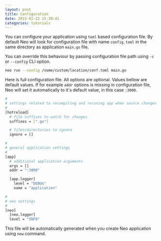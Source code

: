 ```yaml
---
layout: post
title: Configuration
date: 2015-01-22 15:39:41
categories: tutorials
---
```


You can configure your application using ``toml`` based configuration file. By default Neo will look for configuration file with name ``config.toml`` in the same directory as application ``main.go`` file.

You can override this behaviour by passing configuration file path using ``-c`` or ``--config`` CLI option.

```bash
neo run --config /some/custom/location/conf.toml main.go
```

Here is full configuration file. All options are optional.
Values bellow are default values. If for example ``addr`` options is missing in configuration file, Neo will set it automatically to it's default value, in this case ``:3000``.

```bash
#
# settings related to recompiling and reruning app when source changes
#
[hotreload]
  # file suffixes to watch for changes
  suffixes = [".go"]

  # files/directories to ignore
  ignore = []

#
# general application settings
#
[app]
  # additional application arguments
  args = []
  addr = ":3000"

  [app.logger]
    level = "DEBUG"
    name = "application"

#
# neo settings
#
[neo]
  [neo.logger]
  level = "INFO"
```

This file will be automatically generated when you create Neo application using ``new`` command.
